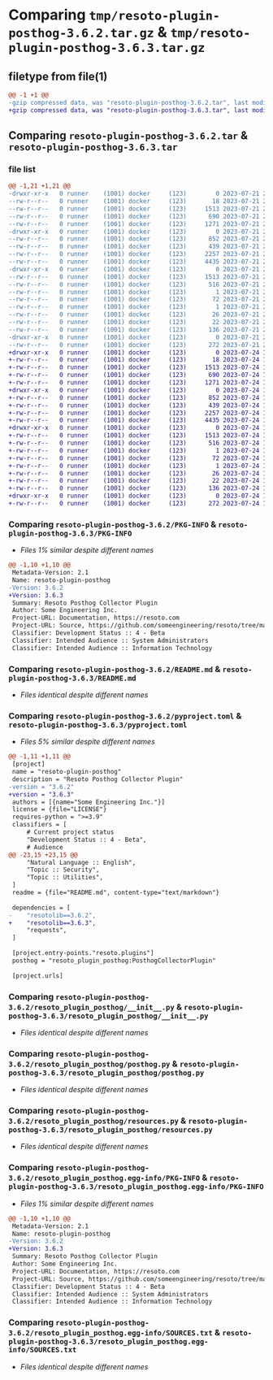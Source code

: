 # Comparing `tmp/resoto-plugin-posthog-3.6.2.tar.gz` & `tmp/resoto-plugin-posthog-3.6.3.tar.gz`

## filetype from file(1)

```diff
@@ -1 +1 @@
-gzip compressed data, was "resoto-plugin-posthog-3.6.2.tar", last modified: Fri Jul 21 22:15:18 2023, max compression
+gzip compressed data, was "resoto-plugin-posthog-3.6.3.tar", last modified: Mon Jul 24 12:13:29 2023, max compression
```

## Comparing `resoto-plugin-posthog-3.6.2.tar` & `resoto-plugin-posthog-3.6.3.tar`

### file list

```diff
@@ -1,21 +1,21 @@
-drwxr-xr-x   0 runner    (1001) docker     (123)        0 2023-07-21 22:15:18.329463 resoto-plugin-posthog-3.6.2/
--rw-r--r--   0 runner    (1001) docker     (123)       18 2023-07-21 22:11:30.000000 resoto-plugin-posthog-3.6.2/MANIFEST.in
--rw-r--r--   0 runner    (1001) docker     (123)     1513 2023-07-21 22:15:18.329463 resoto-plugin-posthog-3.6.2/PKG-INFO
--rw-r--r--   0 runner    (1001) docker     (123)      690 2023-07-21 22:11:30.000000 resoto-plugin-posthog-3.6.2/README.md
--rw-r--r--   0 runner    (1001) docker     (123)     1271 2023-07-21 22:11:30.000000 resoto-plugin-posthog-3.6.2/pyproject.toml
-drwxr-xr-x   0 runner    (1001) docker     (123)        0 2023-07-21 22:15:18.325463 resoto-plugin-posthog-3.6.2/resoto_plugin_posthog/
--rw-r--r--   0 runner    (1001) docker     (123)      852 2023-07-21 22:11:30.000000 resoto-plugin-posthog-3.6.2/resoto_plugin_posthog/__init__.py
--rw-r--r--   0 runner    (1001) docker     (123)      439 2023-07-21 22:11:30.000000 resoto-plugin-posthog-3.6.2/resoto_plugin_posthog/config.py
--rw-r--r--   0 runner    (1001) docker     (123)     2257 2023-07-21 22:11:30.000000 resoto-plugin-posthog-3.6.2/resoto_plugin_posthog/posthog.py
--rw-r--r--   0 runner    (1001) docker     (123)     4435 2023-07-21 22:11:30.000000 resoto-plugin-posthog-3.6.2/resoto_plugin_posthog/resources.py
-drwxr-xr-x   0 runner    (1001) docker     (123)        0 2023-07-21 22:15:18.329463 resoto-plugin-posthog-3.6.2/resoto_plugin_posthog.egg-info/
--rw-r--r--   0 runner    (1001) docker     (123)     1513 2023-07-21 22:15:18.000000 resoto-plugin-posthog-3.6.2/resoto_plugin_posthog.egg-info/PKG-INFO
--rw-r--r--   0 runner    (1001) docker     (123)      516 2023-07-21 22:15:18.000000 resoto-plugin-posthog-3.6.2/resoto_plugin_posthog.egg-info/SOURCES.txt
--rw-r--r--   0 runner    (1001) docker     (123)        1 2023-07-21 22:15:18.000000 resoto-plugin-posthog-3.6.2/resoto_plugin_posthog.egg-info/dependency_links.txt
--rw-r--r--   0 runner    (1001) docker     (123)       72 2023-07-21 22:15:18.000000 resoto-plugin-posthog-3.6.2/resoto_plugin_posthog.egg-info/entry_points.txt
--rw-r--r--   0 runner    (1001) docker     (123)        1 2023-07-21 22:13:01.000000 resoto-plugin-posthog-3.6.2/resoto_plugin_posthog.egg-info/not-zip-safe
--rw-r--r--   0 runner    (1001) docker     (123)       26 2023-07-21 22:15:18.000000 resoto-plugin-posthog-3.6.2/resoto_plugin_posthog.egg-info/requires.txt
--rw-r--r--   0 runner    (1001) docker     (123)       22 2023-07-21 22:15:18.000000 resoto-plugin-posthog-3.6.2/resoto_plugin_posthog.egg-info/top_level.txt
--rw-r--r--   0 runner    (1001) docker     (123)      136 2023-07-21 22:15:18.329463 resoto-plugin-posthog-3.6.2/setup.cfg
-drwxr-xr-x   0 runner    (1001) docker     (123)        0 2023-07-21 22:15:18.329463 resoto-plugin-posthog-3.6.2/test/
--rw-r--r--   0 runner    (1001) docker     (123)      272 2023-07-21 22:11:30.000000 resoto-plugin-posthog-3.6.2/test/test_config.py
+drwxr-xr-x   0 runner    (1001) docker     (123)        0 2023-07-24 12:13:29.102378 resoto-plugin-posthog-3.6.3/
+-rw-r--r--   0 runner    (1001) docker     (123)       18 2023-07-24 12:09:08.000000 resoto-plugin-posthog-3.6.3/MANIFEST.in
+-rw-r--r--   0 runner    (1001) docker     (123)     1513 2023-07-24 12:13:29.102378 resoto-plugin-posthog-3.6.3/PKG-INFO
+-rw-r--r--   0 runner    (1001) docker     (123)      690 2023-07-24 12:09:08.000000 resoto-plugin-posthog-3.6.3/README.md
+-rw-r--r--   0 runner    (1001) docker     (123)     1271 2023-07-24 12:09:08.000000 resoto-plugin-posthog-3.6.3/pyproject.toml
+drwxr-xr-x   0 runner    (1001) docker     (123)        0 2023-07-24 12:13:29.102378 resoto-plugin-posthog-3.6.3/resoto_plugin_posthog/
+-rw-r--r--   0 runner    (1001) docker     (123)      852 2023-07-24 12:09:08.000000 resoto-plugin-posthog-3.6.3/resoto_plugin_posthog/__init__.py
+-rw-r--r--   0 runner    (1001) docker     (123)      439 2023-07-24 12:09:08.000000 resoto-plugin-posthog-3.6.3/resoto_plugin_posthog/config.py
+-rw-r--r--   0 runner    (1001) docker     (123)     2257 2023-07-24 12:09:08.000000 resoto-plugin-posthog-3.6.3/resoto_plugin_posthog/posthog.py
+-rw-r--r--   0 runner    (1001) docker     (123)     4435 2023-07-24 12:09:08.000000 resoto-plugin-posthog-3.6.3/resoto_plugin_posthog/resources.py
+drwxr-xr-x   0 runner    (1001) docker     (123)        0 2023-07-24 12:13:29.102378 resoto-plugin-posthog-3.6.3/resoto_plugin_posthog.egg-info/
+-rw-r--r--   0 runner    (1001) docker     (123)     1513 2023-07-24 12:13:29.000000 resoto-plugin-posthog-3.6.3/resoto_plugin_posthog.egg-info/PKG-INFO
+-rw-r--r--   0 runner    (1001) docker     (123)      516 2023-07-24 12:13:29.000000 resoto-plugin-posthog-3.6.3/resoto_plugin_posthog.egg-info/SOURCES.txt
+-rw-r--r--   0 runner    (1001) docker     (123)        1 2023-07-24 12:13:29.000000 resoto-plugin-posthog-3.6.3/resoto_plugin_posthog.egg-info/dependency_links.txt
+-rw-r--r--   0 runner    (1001) docker     (123)       72 2023-07-24 12:13:29.000000 resoto-plugin-posthog-3.6.3/resoto_plugin_posthog.egg-info/entry_points.txt
+-rw-r--r--   0 runner    (1001) docker     (123)        1 2023-07-24 12:10:52.000000 resoto-plugin-posthog-3.6.3/resoto_plugin_posthog.egg-info/not-zip-safe
+-rw-r--r--   0 runner    (1001) docker     (123)       26 2023-07-24 12:13:29.000000 resoto-plugin-posthog-3.6.3/resoto_plugin_posthog.egg-info/requires.txt
+-rw-r--r--   0 runner    (1001) docker     (123)       22 2023-07-24 12:13:29.000000 resoto-plugin-posthog-3.6.3/resoto_plugin_posthog.egg-info/top_level.txt
+-rw-r--r--   0 runner    (1001) docker     (123)      136 2023-07-24 12:13:29.106378 resoto-plugin-posthog-3.6.3/setup.cfg
+drwxr-xr-x   0 runner    (1001) docker     (123)        0 2023-07-24 12:13:29.102378 resoto-plugin-posthog-3.6.3/test/
+-rw-r--r--   0 runner    (1001) docker     (123)      272 2023-07-24 12:09:08.000000 resoto-plugin-posthog-3.6.3/test/test_config.py
```

### Comparing `resoto-plugin-posthog-3.6.2/PKG-INFO` & `resoto-plugin-posthog-3.6.3/PKG-INFO`

 * *Files 1% similar despite different names*

```diff
@@ -1,10 +1,10 @@
 Metadata-Version: 2.1
 Name: resoto-plugin-posthog
-Version: 3.6.2
+Version: 3.6.3
 Summary: Resoto Posthog Collector Plugin
 Author: Some Engineering Inc.
 Project-URL: Documentation, https://resoto.com
 Project-URL: Source, https://github.com/someengineering/resoto/tree/main/plugins/posthog
 Classifier: Development Status :: 4 - Beta
 Classifier: Intended Audience :: System Administrators
 Classifier: Intended Audience :: Information Technology
```

### Comparing `resoto-plugin-posthog-3.6.2/README.md` & `resoto-plugin-posthog-3.6.3/README.md`

 * *Files identical despite different names*

### Comparing `resoto-plugin-posthog-3.6.2/pyproject.toml` & `resoto-plugin-posthog-3.6.3/pyproject.toml`

 * *Files 5% similar despite different names*

```diff
@@ -1,11 +1,11 @@
 [project]
 name = "resoto-plugin-posthog"
 description = "Resoto Posthog Collector Plugin"
-version = "3.6.2"
+version = "3.6.3"
 authors = [{name="Some Engineering Inc."}]
 license = {file="LICENSE"}
 requires-python = ">=3.9"
 classifiers = [
     # Current project status
     "Development Status :: 4 - Beta",
     # Audience
@@ -23,15 +23,15 @@
     "Natural Language :: English",
     "Topic :: Security",
     "Topic :: Utilities",
 ]
 readme = {file="README.md", content-type="text/markdown"}
 
 dependencies = [
-    "resotolib==3.6.2",
+    "resotolib==3.6.3",
     "requests",
 ]
 
 [project.entry-points."resoto.plugins"]
 posthog = "resoto_plugin_posthog:PosthogCollectorPlugin"
 
 [project.urls]
```

### Comparing `resoto-plugin-posthog-3.6.2/resoto_plugin_posthog/__init__.py` & `resoto-plugin-posthog-3.6.3/resoto_plugin_posthog/__init__.py`

 * *Files identical despite different names*

### Comparing `resoto-plugin-posthog-3.6.2/resoto_plugin_posthog/posthog.py` & `resoto-plugin-posthog-3.6.3/resoto_plugin_posthog/posthog.py`

 * *Files identical despite different names*

### Comparing `resoto-plugin-posthog-3.6.2/resoto_plugin_posthog/resources.py` & `resoto-plugin-posthog-3.6.3/resoto_plugin_posthog/resources.py`

 * *Files identical despite different names*

### Comparing `resoto-plugin-posthog-3.6.2/resoto_plugin_posthog.egg-info/PKG-INFO` & `resoto-plugin-posthog-3.6.3/resoto_plugin_posthog.egg-info/PKG-INFO`

 * *Files 1% similar despite different names*

```diff
@@ -1,10 +1,10 @@
 Metadata-Version: 2.1
 Name: resoto-plugin-posthog
-Version: 3.6.2
+Version: 3.6.3
 Summary: Resoto Posthog Collector Plugin
 Author: Some Engineering Inc.
 Project-URL: Documentation, https://resoto.com
 Project-URL: Source, https://github.com/someengineering/resoto/tree/main/plugins/posthog
 Classifier: Development Status :: 4 - Beta
 Classifier: Intended Audience :: System Administrators
 Classifier: Intended Audience :: Information Technology
```

### Comparing `resoto-plugin-posthog-3.6.2/resoto_plugin_posthog.egg-info/SOURCES.txt` & `resoto-plugin-posthog-3.6.3/resoto_plugin_posthog.egg-info/SOURCES.txt`

 * *Files identical despite different names*

